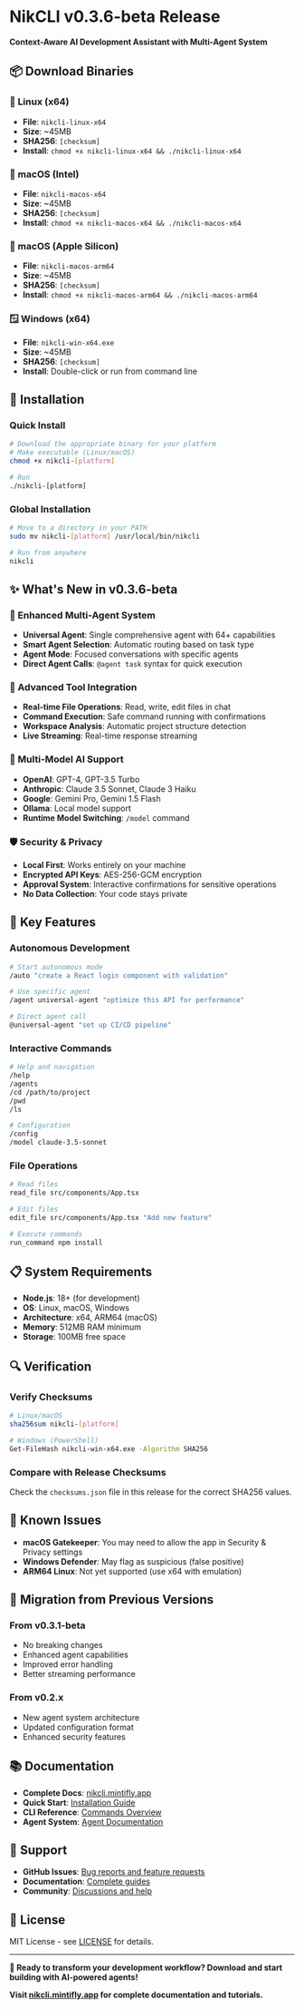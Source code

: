 # NikCLI v0.3.6-beta Release

**Context-Aware AI Development Assistant with Multi-Agent System**

## 📦 Download Binaries

### 🐧 Linux (x64)

- **File**: `nikcli-linux-x64`
- **Size**: ~45MB
- **SHA256**: `[checksum]`
- **Install**: `chmod +x nikcli-linux-x64 && ./nikcli-linux-x64`

### 🍎 macOS (Intel)

- **File**: `nikcli-macos-x64`
- **Size**: ~45MB
- **SHA256**: `[checksum]`
- **Install**: `chmod +x nikcli-macos-x64 && ./nikcli-macos-x64`

### 🍎 macOS (Apple Silicon)

- **File**: `nikcli-macos-arm64`
- **Size**: ~45MB
- **SHA256**: `[checksum]`
- **Install**: `chmod +x nikcli-macos-arm64 && ./nikcli-macos-arm64`

### 🪟 Windows (x64)

- **File**: `nikcli-win-x64.exe`
- **Size**: ~45MB
- **SHA256**: `[checksum]`
- **Install**: Double-click or run from command line

## 🔧 Installation

### Quick Install

```bash
# Download the appropriate binary for your platform
# Make executable (Linux/macOS)
chmod +x nikcli-[platform]

# Run
./nikcli-[platform]
```

### Global Installation

```bash
# Move to a directory in your PATH
sudo mv nikcli-[platform] /usr/local/bin/nikcli

# Run from anywhere
nikcli
```

## ✨ What's New in v0.3.6-beta

### 🤖 Enhanced Multi-Agent System

- **Universal Agent**: Single comprehensive agent with 64+ capabilities
- **Smart Agent Selection**: Automatic routing based on task type
- **Agent Mode**: Focused conversations with specific agents
- **Direct Agent Calls**: `@agent task` syntax for quick execution

### 🔧 Advanced Tool Integration

- **Real-time File Operations**: Read, write, edit files in chat
- **Command Execution**: Safe command running with confirmations
- **Workspace Analysis**: Automatic project structure detection
- **Live Streaming**: Real-time response streaming

### 🎯 Multi-Model AI Support

- **OpenAI**: GPT-4, GPT-3.5 Turbo
- **Anthropic**: Claude 3.5 Sonnet, Claude 3 Haiku
- **Google**: Gemini Pro, Gemini 1.5 Flash
- **Ollama**: Local model support
- **Runtime Model Switching**: `/model` command

### 🛡️ Security & Privacy

- **Local First**: Works entirely on your machine
- **Encrypted API Keys**: AES-256-GCM encryption
- **Approval System**: Interactive confirmations for sensitive operations
- **No Data Collection**: Your code stays private

## 🚀 Key Features

### Autonomous Development

```bash
# Start autonomous mode
/auto "create a React login component with validation"

# Use specific agent
/agent universal-agent "optimize this API for performance"

# Direct agent call
@universal-agent "set up CI/CD pipeline"
```

### Interactive Commands

```bash
# Help and navigation
/help
/agents
/cd /path/to/project
/pwd
/ls

# Configuration
/config
/model claude-3.5-sonnet
```

### File Operations

```bash
# Read files
read_file src/components/App.tsx

# Edit files
edit_file src/components/App.tsx "Add new feature"

# Execute commands
run_command npm install
```

## 📋 System Requirements

- **Node.js**: 18+ (for development)
- **OS**: Linux, macOS, Windows
- **Architecture**: x64, ARM64 (macOS)
- **Memory**: 512MB RAM minimum
- **Storage**: 100MB free space

## 🔍 Verification

### Verify Checksums

```bash
# Linux/macOS
sha256sum nikcli-[platform]

# Windows (PowerShell)
Get-FileHash nikcli-win-x64.exe -Algorithm SHA256
```

### Compare with Release Checksums

Check the `checksums.json` file in this release for the correct SHA256 values.

## 🐛 Known Issues

- **macOS Gatekeeper**: You may need to allow the app in Security & Privacy settings
- **Windows Defender**: May flag as suspicious (false positive)
- **ARM64 Linux**: Not yet supported (use x64 with emulation)

## 🔄 Migration from Previous Versions

### From v0.3.1-beta

- No breaking changes
- Enhanced agent capabilities
- Improved error handling
- Better streaming performance

### From v0.2.x

- New agent system architecture
- Updated configuration format
- Enhanced security features

## 📚 Documentation

- **Complete Docs**: [nikcli.mintifly.app](https://nikcli.mintifly.app)
- **Quick Start**: [Installation Guide](https://nikcli.mintifly.app/quickstart/installation)
- **CLI Reference**: [Commands Overview](https://nikcli.mintifly.app/cli-reference/commands-overview)
- **Agent System**: [Agent Documentation](https://nikcli.mintifly.app/agent-system/overview)

## 🤝 Support

- **GitHub Issues**: [Bug reports and feature requests](https://github.com/nikomatt69/nikcli-main/issues)
- **Documentation**: [Complete guides](https://nikcli.mintifly.app)
- **Community**: [Discussions and help](https://github.com/nikomatt69/nikcli-main/discussions)

## 📄 License

MIT License - see [LICENSE](LICENSE) for details.

---

**🎯 Ready to transform your development workflow? Download and start building with AI-powered agents!**

**Visit [nikcli.mintifly.app](https://nikcli.mintifly.app) for complete documentation and tutorials.**
